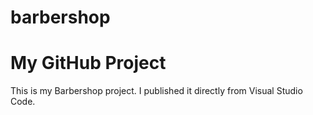 # barbershop

# My GitHub Project

This is my Barbershop project. I published it directly from Visual Studio Code.

